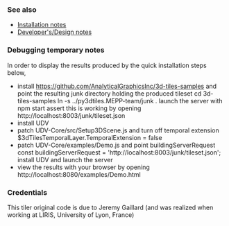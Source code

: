### See also
 - [Installation notes](Install.md)
 - [Developer's/Design notes](DesignNotes.md)
 
### Debugging temporary notes
In order to display the results produced by the quick installation steps below,
 - install https://github.com/AnalyticalGraphicsInc/3d-tiles-samples
   and point the resulting junk directory holding the produced tileset
     cd 3d-tiles-samples
     ln -s ../py3dtiles.MEPP-team/junk .
   launch the server with npm start
   assert this is working by opening
      http://localhost:8003/junk/tileset.json
 - install UDV
 - patch UDV-Core/src/Setup3DScene.js and turn off temporal extension
   $3dTilesTemporalLayer.TemporalExtension = false
 - patch UDV-Core/examples/Demo.js and point buildingServerRequest
   const buildingServerRequest = 'http://localhost:8003/junk/tileset.json';
   install UDV and launch the server
 - view the results with your browser by opening
     http://localhost:8080/examples/Demo.html
   

### Credentials
This tiler original code is due to Jeremy Gaillard (and was realized
when working at LIRIS, University of Lyon, France)
